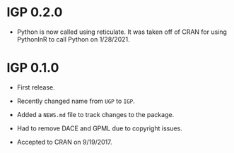 # IGP 0.2.0

* Python is now called using reticulate. It was taken off of CRAN for using
PythonInR to call Python on 1/28/2021.

# IGP 0.1.0

* First release.

* Recently changed name from `UGP` to `IGP`.

* Added a `NEWS.md` file to track changes to the package.

* Had to remove DACE and GPML due to copyright issues.

* Accepted to CRAN on 9/19/2017.
